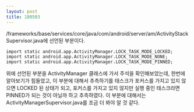 ```yaml
---
layout: post
title: 180503
---
```

/frameworks/base/services/core/java/com/android/server/am/ActivityStackSupervisor.java에 선언된 부분이다.

```
import static android.app.ActivityManager.LOCK_TASK_MODE_LOCKED;
import static android.app.ActivityManager.LOCK_TASK_MODE_NONE;
import static android.app.ActivityManager.LOCK_TASK_MODE_PINNED;
```

위에 선언된 부분을 ActivityManager 클래스에 가서 주석을 확인해보았는데, 한번에 알아보기가 힘들었고, 이 부분에 대해서 추측하기를 태스크가 포커스를 가지고 있지 않으면 LOCKED 된 상태가 되고, 포커스를 가지고 있지 않지만 실행 중인 태스크라면 PINNED가 되는 것이 아닐까 하고 추측하였다. 이 부분에 대해서는 ActivityManagerSupervisor.java를 조금 더 봐야 알 것 같다.
